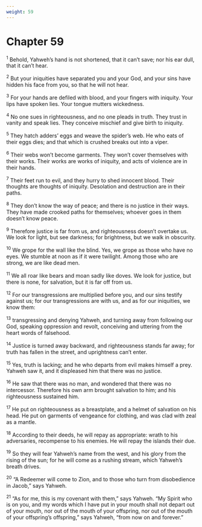 ```yaml
---
weight: 59
---
```


# Chapter 59

<sup>1</sup> Behold, Yahweh’s hand is not shortened, that it can’t save; nor his ear dull, that it can’t hear. 

<sup>2</sup> But your iniquities have separated you and your God, and your sins have hidden his face from you, so that he will not hear. 

<sup>3</sup> For your hands are defiled with blood, and your fingers with iniquity. Your lips have spoken lies. Your tongue mutters wickedness. 

<sup>4</sup> No one sues in righteousness, and no one pleads in truth. They trust in vanity and speak lies. They conceive mischief and give birth to iniquity. 

<sup>5</sup> They hatch adders’ eggs and weave the spider’s web. He who eats of their eggs dies; and that which is crushed breaks out into a viper. 

<sup>6</sup> Their webs won’t become garments. They won’t cover themselves with their works. Their works are works of iniquity, and acts of violence are in their hands. 

<sup>7</sup> Their feet run to evil, and they hurry to shed innocent blood. Their thoughts are thoughts of iniquity. Desolation and destruction are in their paths. 

<sup>8</sup> They don’t know the way of peace; and there is no justice in their ways. They have made crooked paths for themselves; whoever goes in them doesn’t know peace. 

<sup>9</sup> Therefore justice is far from us, and righteousness doesn’t overtake us. We look for light, but see darkness; for brightness, but we walk in obscurity. 

<sup>10</sup> We grope for the wall like the blind. Yes, we grope as those who have no eyes. We stumble at noon as if it were twilight. Among those who are strong, we are like dead men. 

<sup>11</sup> We all roar like bears and moan sadly like doves. We look for justice, but there is none, for salvation, but it is far off from us. 

<sup>12</sup> For our transgressions are multiplied before you, and our sins testify against us; for our transgressions are with us, and as for our iniquities, we know them: 

<sup>13</sup> transgressing and denying Yahweh, and turning away from following our God, speaking oppression and revolt, conceiving and uttering from the heart words of falsehood. 

<sup>14</sup> Justice is turned away backward, and righteousness stands far away; for truth has fallen in the street, and uprightness can’t enter. 

<sup>15</sup> Yes, truth is lacking; and he who departs from evil makes himself a prey. Yahweh saw it, and it displeased him that there was no justice. 

<sup>16</sup> He saw that there was no man, and wondered that there was no intercessor. Therefore his own arm brought salvation to him; and his righteousness sustained him. 

<sup>17</sup> He put on righteousness as a breastplate, and a helmet of salvation on his head. He put on garments of vengeance for clothing, and was clad with zeal as a mantle. 

<sup>18</sup> According to their deeds, he will repay as appropriate: wrath to his adversaries, recompense to his enemies. He will repay the islands their due. 

<sup>19</sup> So they will fear Yahweh’s name from the west, and his glory from the rising of the sun; for he will come as a rushing stream, which Yahweh’s breath drives. 

<sup>20</sup> “A Redeemer will come to Zion, and to those who turn from disobedience in Jacob,” says Yahweh. 

<sup>21</sup> “As for me, this is my covenant with them,” says Yahweh. “My Spirit who is on you, and my words which I have put in your mouth shall not depart out of your mouth, nor out of the mouth of your offspring, nor out of the mouth of your offspring’s offspring,” says Yahweh, “from now on and forever.” 


